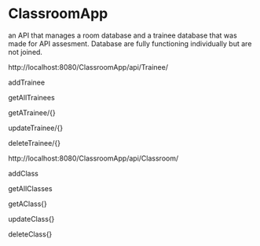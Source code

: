 # ClassroomApp
an API that manages a room database and a trainee database that was made for API assesment.
Database are fully functioning individually but are not joined.



http://localhost:8080/ClassroomApp/api/Trainee/

addTrainee

getAllTrainees

getATrainee/{}

updateTrainee/{}

deleteTrainee/{}
  
  
  
  http://localhost:8080/ClassroomApp/api/Classroom/
  
addClass

getAllClasses

getAClass\{}

updateClass\{}

deleteClass\{}
